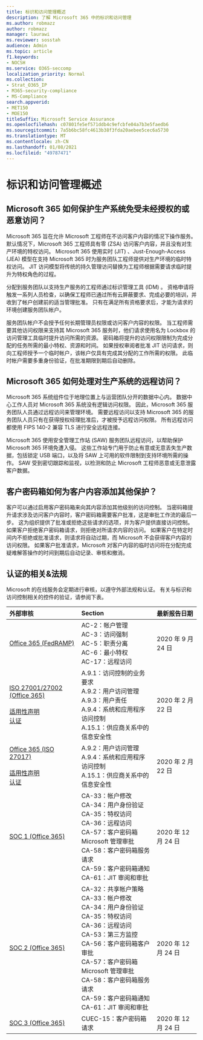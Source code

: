 ```yaml
---
title: 标识和访问管理概述
description: 了解 Microsoft 365 中的标识和访问管理
ms.author: robmazz
author: robmazz
manager: laurawi
ms.reviewer: sosstah
audience: Admin
ms.topic: article
f1.keywords:
- NOCSH
ms.service: O365-seccomp
localization_priority: Normal
ms.collection:
- Strat_O365_IP
- M365-security-compliance
- MS-Compliance
search.appverid:
- MET150
- MOE150
titleSuffix: Microsoft Service Assurance
ms.openlocfilehash: c07801fe5ef571ddb4c9efcbfe04a7b3e5faedb6
ms.sourcegitcommit: 7a5b6bc58fc4613b38f3fda20aebee5cec6a5730
ms.translationtype: MT
ms.contentlocale: zh-CN
ms.lasthandoff: 01/08/2021
ms.locfileid: "49787471"
---
```

# <a name="identity-and-access-management-overview"></a>标识和访问管理概述

## <a name="how-does-microsoft-365-protect-production-systems-from-unauthorized-or-malicious-access"></a>Microsoft 365 如何保护生产系统免受未经授权的或恶意访问？

Microsoft 365 旨在允许 Microsoft 工程师在不访问客户内容的情况下操作服务。 默认情况下，Microsoft 365 工程师具有零 (ZSA) 访问客户内容，并且没有对生产环境的特权访问。 Microsoft 365 使用实时 (JIT) 、Just-Enough-Access (JEA) 模型在支持 Microsoft 365 时为服务团队工程师提供对生产环境的临时特权访问。 JIT 访问模型将传统的持久管理访问替换为工程师根据需要请求临时提升为特权角色的过程。

分配到服务团队以支持生产服务的工程师通过标识管理工具 (IDM) 。 资格申请将触发一系列人员检查，以确保工程师已通过所有云屏蔽要求、完成必要的培训，并收到了帐户创建前的适当管理批准。 只有在满足所有资格要求后，才能为请求的环境创建服务团队帐户。

服务团队帐户不会授予任何长期管理员权限或访问客户内容的权限。 当工程师需要其他访问权限来支持其 Microsoft 365 服务时，他们请求使用名为 Lockbox 的访问管理工具临时提升访问所需的资源。 密码箱将提升的访问权限限制为完成分配的任务所需的最小特权、资源和时间。 如果授权审阅者批准 JIT 访问请求，则向工程师授予一个临时帐户，该帐户仅具有完成其分配的工作所需的权限。 此临时帐户需要多重身份验证，在批准期限到期后自动删除。

## <a name="how-does-microsoft-365-handle-remote-access-to-production-systems"></a>Microsoft 365 如何处理对生产系统的远程访问？

Microsoft 365 系统组件位于地理位置上与运营团队分开的数据中心内。 数据中心工作人员对 Microsoft 365 系统没有逻辑访问权限。 因此，Microsoft 365 服务团队人员通过远程访问来管理环境。 需要远程访问以支持 Microsoft 365 的服务团队人员只有在获得授权经理批准后，才被授予远程访问权限。 所有远程访问都使用 FIPS 140-2 兼容 TLS 进行安全远程连接。

Microsoft 365 使用安全管理工作站 (SAW) 服务团队远程访问，以帮助保护 Microsoft 365 环境免遭入侵。 这些工作站专门用于防止有意或无意丢失生产数据，包括锁定 USB 端口，以及将 SAW 上可用的软件限制到支持环境所需的操作。 SAW 受到密切跟踪和监视，以检测和防止 Microsoft 工程师恶意或无意泄露客户数据。

## <a name="how-does-customer-lockbox-add-additional-protection-for-customer-content"></a>客户密码箱如何为客户内容添加其他保护？

客户可以通过启用客户密码箱来向其内容添加其他级别的访问控制。 当密码箱提升请求涉及访问客户内容时，客户密码箱需要客户批准，这是审批工作流的最后一步。 这为组织提供了批准或拒绝这些请求的选项，并为客户提供直接访问控制。 如果客户拒绝客户密码箱请求，则拒绝对所请求内容的访问。 如果客户在特定时间内不拒绝或批准请求，则请求将自动过期，而 Microsoft 不会获得客户内容的访问权限。 如果客户批准请求，Microsoft 对客户内容的临时访问将在分配完成疑难解答操作的时间到期后自动记录、审核和撤消。

## <a name="related-external-regulations--certifications"></a>认证的相关&法规

Microsoft 的在线服务会定期进行审核，以遵守外部法规和认证。 有关与标识和访问控制相关的控件的验证，请参阅下表。

| **外部审核** | **Section** | **最新报告日期** |
|:--------------------|:------------|:-----------------------|
| [Office 365 (FedRAMP) ](https://compliance.microsoft.com/compliancemanager) | AC-2：帐户管理 <br> AC-3：访问强制 <br> AC-5：职责分离 <br> AC-6：最小特权 <br> AC-17：远程访问 | 2020 年 9 月 24 日 |
| [ISO 27001/27002 (Office 365) ](https://servicetrust.microsoft.com/ViewPage/MSComplianceGuideV3?command=Download&downloadType=Document&downloadId=d7864d4f-e053-4cc4-a964-fa526d07c3be&tab=7027ead0-3d6b-11e9-b9e1-290b1eb4cdeb&docTab=7027ead0-3d6b-11e9-b9e1-290b1eb4cdeb_ISO_Reports) <br><br> [适用性声明](https://servicetrust.microsoft.com/ViewPage/MSComplianceGuide?command=Download&downloadType=Document&downloadId=8ee1e46b-2ada-4e7b-bb7d-4c55a8cb6fcd&docTab=4ce99610-c9c0-11e7-8c2c-f908a777fa4d_ISO_Reports) <br> [认证](https://servicetrust.microsoft.com/ViewPage/MSComplianceGuideV3?command=Download&downloadType=Document&downloadId=1e84a14a-2468-45ac-9412-5e53250d57ec&tab=7027ead0-3d6b-11e9-b9e1-290b1eb4cdeb&docTab=7027ead0-3d6b-11e9-b9e1-290b1eb4cdeb_ISO_Reports) | A.9.1：访问控制的业务要求 <br> A.9.2：用户访问管理 <br> A.9.3：用户责任 <br> A.9.4：系统和应用程序访问控制 <br> A.15.1：供应商关系中的信息安全性 | 2020 年 2 月 22 日 |
| [Office 365 (ISO 27017) ](https://servicetrust.microsoft.com/ViewPage/MSComplianceGuideV3?command=Download&downloadType=Document&downloadId=d7864d4f-e053-4cc4-a964-fa526d07c3be&tab=7027ead0-3d6b-11e9-b9e1-290b1eb4cdeb&docTab=7027ead0-3d6b-11e9-b9e1-290b1eb4cdeb_ISO_Reports) <br><br> [适用性声明](https://servicetrust.microsoft.com/ViewPage/MSComplianceGuide?command=Download&downloadType=Document&downloadId=8ee1e46b-2ada-4e7b-bb7d-4c55a8cb6fcd&docTab=4ce99610-c9c0-11e7-8c2c-f908a777fa4d_ISO_Reports) <br> [认证](https://servicetrust.microsoft.com/ViewPage/MSComplianceGuideV3?command=Download&downloadType=Document&downloadId=70de0999-5451-43a3-9ef4-761e8fbfb1a3&tab=7027ead0-3d6b-11e9-b9e1-290b1eb4cdeb&docTab=7027ead0-3d6b-11e9-b9e1-290b1eb4cdeb_ISO_Reports) | A.9.2：用户访问管理 <br> A.9.4：系统和应用程序访问控制 <br> A.15.1：供应商关系中的信息安全性 | 2020 年 2 月 22 日 |
| [SOC 1 (Office 365)](https://servicetrust.microsoft.com/ViewPage/MSComplianceGuideV3?command=Download&downloadType=Document&downloadId=90df3f9c-3aaf-4dbf-99d0-ca9f2991721b&tab=7027ead0-3d6b-11e9-b9e1-290b1eb4cdeb&docTab=7027ead0-3d6b-11e9-b9e1-290b1eb4cdeb_SOC_%2F_SSAE_16_Reports) | CA-33：帐户修改 <br> CA-34：用户身份验证 <br> CA-35：特权访问 <br> CA-36：远程访问 <br> CA-57：客户密码箱 Microsoft 管理审批 <br> CA-58：客户密码箱服务请求 <br> CA-59：客户密码箱通知 <br> CA-61：JIT 审阅和审批 | 2020 年 12 月 24 日 |
| [SOC 2 (Office 365) ](https://servicetrust.microsoft.com/ViewPage/MSComplianceGuideV3?command=Download&downloadType=Document&downloadId=a73c1738-7892-42b7-acd3-87b6371c53f6&tab=7027ead0-3d6b-11e9-b9e1-290b1eb4cdeb&docTab=7027ead0-3d6b-11e9-b9e1-290b1eb4cdeb_SOC_%2F_SSAE_16_Reports) | CA-32：共享帐户策略 <br> CA-33：帐户修改 <br> CA-34：用户身份验证 <br> CA-35：特权访问 <br> CA-36：远程访问 <br> CA-53：第三方监控 <br> CA-56：客户密码箱客户审批 <br> CA-57：客户密码箱 Microsoft 管理审批 <br> CA-58：客户密码箱服务请求 <br> CA-59：客户密码箱通知 <br> CA-61：JIT 审阅和审批 | 2020 年 12 月 24 日 |
| [SOC 3 (Office 365) ](https://servicetrust.microsoft.com/ViewPage/MSComplianceGuideV3?command=Download&downloadType=Document&downloadId=274054e5-4968-48d2-bf94-9a8eda5d7a93&tab=7027ead0-3d6b-11e9-b9e1-290b1eb4cdeb&docTab=7027ead0-3d6b-11e9-b9e1-290b1eb4cdeb_SOC_%2F_SSAE_16_Reports) | CUEC-15：客户密码箱请求 | 2020 年 12 月 24 日 |